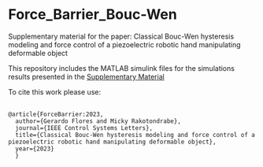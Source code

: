 # Force_Barrier_Bouc-Wen
Supplementary material for the paper: Classical Bouc-Wen hysteresis modeling and force control of a piezoelectric robotic hand manipulating deformable object

This repository includes the MATLAB simulink files for the simulations results presented in the
<a href="https://github.com/gfloresc/Force_Barrier_Bouc-Wen/blob/694825310b53412d534a69adfb3c080a29625d1a/CBW_Force.pdf">Supplementary Material</a>

To cite this work please use:

<pre>
  <code>
@article{ForceBarrier:2023,
  author={Gerardo Flores and Micky Rakotondrabe},
  journal={IEEE Control Systems Letters},
  title={Classical Bouc-Wen hysteresis modeling and force control of a piezoelectric robotic hand manipulating deformable object}, 
  year={2023}
  }
  </code>
</pre>
